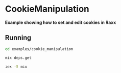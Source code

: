 # CookieManipulation

**Example showing how to set and edit cookies in Raxx**

## Running

```bash
cd examples/cookie_manipulation

mix deps.get

iex -S mix
```

